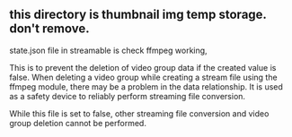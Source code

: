 this directory is thumbnail img temp storage.
don't remove.
----
state.json file in streamable is check ffmpeg working,

This is to prevent the deletion of video group data if the created value is false.
When deleting a video group while creating a stream file using the ffmpeg module, there may be a problem in the data relationship.
It is used as a safety device to reliably perform streaming file conversion.

While this file is set to false, other streaming file conversion and video group deletion cannot be performed.